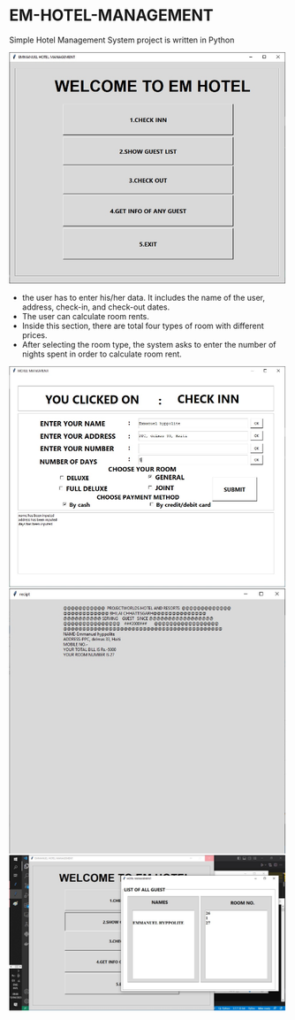 # EM-HOTEL-MANAGEMENT
Simple Hotel Management System project is written in Python


<img src ="img/EMhotel.jpg" width=500><br>

- the user has to enter his/her data. It includes the name of the user, address, check-in, and check-out dates. 
- The user can calculate room rents. 
- Inside this section, there are total four types of room with different prices. 
- After selecting the room type, the system asks to enter the number of nights spent in order to calculate room rent. 

<img src ="img/EMhotel_1.jpg" width=500>
<img src ="img/EMhotel_2.jpg" width=500>
<img src ="img/EMhotel_3.jpg" width=500><br>



